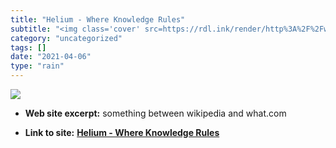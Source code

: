 ```yaml
---
title: "Helium - Where Knowledge Rules"
subtitle: "<img class='cover' src=https://rdl.ink/render/http%3A%2F%2Fwww.helium.com>"
category: "uncategorized"
tags: []
date: "2021-04-06"
type: "rain"
---
```

<img class="cover" src=https://rdl.ink/render/http%3A%2F%2Fwww.helium.com>



* **Web site excerpt:** something between wikipedia and what.com

* **Link to site:** **[Helium - Where Knowledge Rules](http://www.helium.com)**